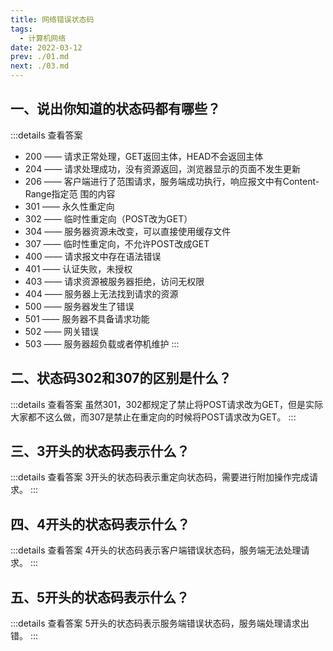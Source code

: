 ```yaml
---
title: 网络错误状态码
tags: 
  - 计算机网络
date: 2022-03-12
prev: ./01.md
next: ./03.md
---
```


## 一、说出你知道的状态码都有哪些？
:::details 查看答案
- 200 —— 请求正常处理，GET返回主体，HEAD不会返回主体
- 204 —— 请求处理成功，没有资源返回，浏览器显示的页面不发生更新
- 206 —— 客户端进行了范围请求，服务端成功执行，响应报文中有Content-Range指定范		 围的内容
- 301 —— 永久性重定向
- 302 —— 临时性重定向（POST改为GET）
- 304 —— 服务器资源未改变，可以直接使用缓存文件
- 307 —— 临时性重定向，不允许POST改成GET
- 400 —— 请求报文中存在语法错误
- 401 —— 认证失败，未授权
- 403 —— 请求资源被服务器拒绝，访问无权限
- 404 —— 服务器上无法找到请求的资源
- 500 —— 服务器发生了错误
- 501 —— 服务器不具备请求功能
- 502 —— 网关错误
- 503 —— 服务器超负载或者停机维护
:::

## 二、状态码302和307的区别是什么？
:::details 查看答案
虽然301，302都规定了禁止将POST请求改为GET，但是实际大家都不这么做，而307是禁止在重定向的时候将POST请求改为GET。
:::

## 三、3开头的状态码表示什么？
:::details 查看答案
3开头的状态码表示重定向状态码，需要进行附加操作完成请求。
:::

## 四、4开头的状态码表示什么？
:::details 查看答案
4开头的状态码表示客户端错误状态码，服务端无法处理请求。
:::

## 五、5开头的状态码表示什么？
:::details 查看答案
5开头的状态码表示服务端错误状态码，服务端处理请求出错。
:::